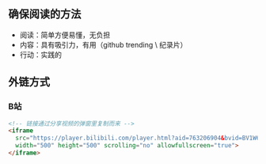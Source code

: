 ## 确保阅读的方法
- 阅读：简单方便易懂，无负担
- 内容：具有吸引力，有用（github trending \ 纪录片）
- 行动：实践的

## 外链方式
### B站

```html
<!-- 链接通过分享视频的弹窗里复制而来 -->
<iframe
  src="https://player.bilibili.com/player.html?aid=763206904&bvid=BV1W64y187mi&cid=413173547&page=1"
  width="500" height="500" scrolling="no" allowfullscreen="true">
</iframe>
```